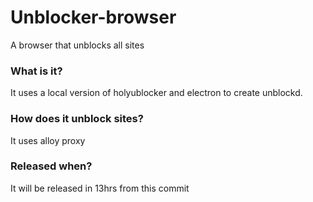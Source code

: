# Unblocker-browser
A browser that unblocks all sites


### What is it?

It uses a local version of holyublocker and electron to create unblockd.

### How does it unblock sites?

It uses alloy proxy

### Released when?

It will be released in 13hrs from this commit
